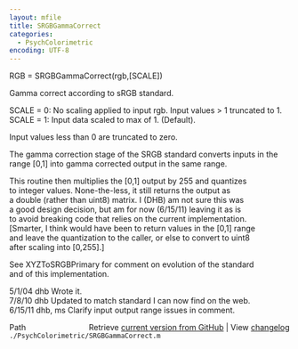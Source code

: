 ```yaml
---
layout: mfile
title: SRGBGammaCorrect
categories:
  - PsychColorimetric
encoding: UTF-8
---
```


RGB = SRGBGammaCorrect(rgb,[SCALE])  

Gamma correct according to sRGB standard.  

SCALE = 0: No scaling applied to input rgb.  Input values \> 1 truncated to 1.  
SCALE = 1: Input data scaled to max of 1.  (Default).  

Input values less than 0 are truncated to zero.  

The gamma correction stage of the SRGB standard converts inputs in the  
range [0,1] into gamma corrected output in the same range.  

This routine then multiplies the [0,1] output by 255 and quantizes  
to integer values.  None-the-less, it still returns the output as  
a double (rather than uint8) matrix.  I (DHB) am not sure this was  
a good design decision, but am for now (6/15/11) leaving it as is  
to avoid breaking code that relies on the current implementation.  
[Smarter, I think would have been to return values in the [0,1] range  
and leave the quantization to the caller, or else to convert to uint8  
after scaling into [0,255].]  

See XYZToSRGBPrimary for comment on evolution of the standard  
and of this implementation.  

5/1/04    dhb             Wrote it.  
7/8/10    dhb             Updated to match standard I can now find on the web.  
6/15/11   dhb, ms         Clarify input output range issues in comment.  


<div class="code_header" style="text-align:right;">
  <span style="float:left;">Path&nbsp;&nbsp;</span> <span class="counter">Retrieve <a href=
  "https://raw.github.com/Psychtoolbox-3/Psychtoolbox-3/beta/./PsychColorimetric/SRGBGammaCorrect.m">current version from GitHub</a> | View <a href=
  "https://github.com/Psychtoolbox-3/Psychtoolbox-3/commits/beta/./PsychColorimetric/SRGBGammaCorrect.m">changelog</a></span>
</div>
<div class="code">
  <code>./PsychColorimetric/SRGBGammaCorrect.m</code>
</div>
